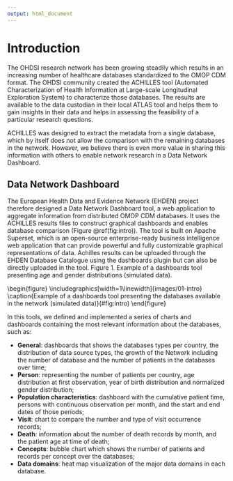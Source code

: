 ```yaml
---
output: html_document
---
```




# Introduction

The OHDSI research network has been growing steadily which results in an increasing number of healthcare databases standardized to the OMOP CDM format. The OHDSI community created the ACHILLES tool (Automated Characterization of Health Information at Large-scale Longitudinal Exploration System) to characterize those databases. The results are available to the data custodian in their local ATLAS tool and helps them to gain insights in their data and helps in assessing the feasibility of a particular research questions.

ACHILLES was designed to extract the metadata from a single database, which by itself does not allow the comparison with the remaining databases in the network. However, we believe there is even more value in sharing this information with others to enable network research in a Data Network Dashboard.

<h2>Data Network Dashboard</h2>

The European Health Data and Evidence Network (EHDEN) project therefore designed a Data Network Dashboard tool, a web application to aggregate information from distributed OMOP CDM databases. It uses the ACHILLES results files to construct graphical dashboards and enables database comparison (Figure \@ref(fig:intro)). The tool is built on Apache Superset, which is an open-source enterprise-ready business intelligence web application that can provide powerful and fully customizable graphical representations of data. Achilles results can be uploaded through the EHDEN Database Catalogue using the dashboards plugin but can also be directly uploaded in the tool. Figure 1. Example of a dashboards tool presenting age and gender distributions (simulated data).

\begin{figure}
\includegraphics[width=1\linewidth]{images/01-intro} \caption{Example of a dashboards tool presenting the databases available in the network (simulated data)}(\#fig:intro)
\end{figure}

In this tools, we defined and implemented a series of charts and dashboards containing the most relevant information about the databases, such as:

- **General**: dashboards that shows the databases types per country, the distribution of data source types, the growth of the Network including the number of database and the number of patients in the databases over time;
- **Person**: representing the number of patients per country, age distribution at first observation, year of birth distribution and normalized gender distribution;
- **Population characteristics**: dashboard with the cumulative patient time, persons with continuous observation per month, and the start and end dates of those periods;
- **Visit**: chart to compare the number and type of visit occurrence records;
- **Death**: information about the number of death records by month, and the patient age at time of death;
- **Concepts**: bubble chart which shows the number of patients and records per concept over the databases;
- **Data domains**: heat map visualization of the major data domains in each database.
